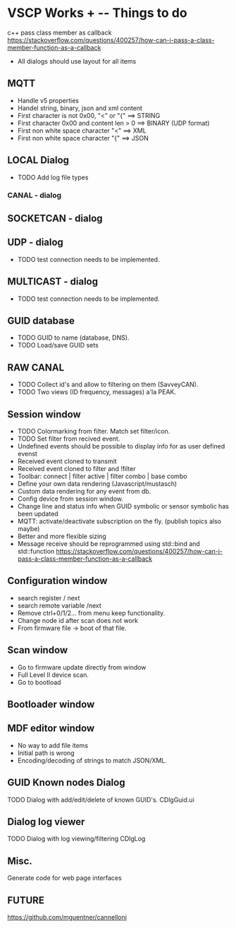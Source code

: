 # VSCP Works + -- Things to do

c++ pass class member as callback
https://stackoverflow.com/questions/400257/how-can-i-pass-a-class-member-function-as-a-callback

  - All dialogs should use layout for all items

## MQTT
  - Handle v5 properties
  - Handel string, binary, json and xml content
  - First character is not 0x00, "<" or "{" ==> STRING
  - First character 0x00 and content len > 0  ==>  BINARY   (UDP format)
  - First non white space character "<" ==> XML
  - First non white space character "{" ==> JSON

## LOCAL Dialog
  - TODO  Add log file types

### CANAL - dialog


## SOCKETCAN - dialog


## UDP - dialog
  - TODO test connection needs to be implemented.

## MULTICAST - dialog
  - TODO test connection needs to be implemented.

## GUID database
  - TODO GUID to name (database, DNS).
  - TODO Load/save GUID sets

## RAW CANAL
  - TODO Collect id's and allow to filtering on them (SavveyCAN).
  - TODO Two views (ID frequency, messages) a'la PEAK.

## Session window
  - TODO Colormarking from filter. Match set filter/icon.
  - TODO Set filter from recived event.
  - Undefined events should be possible to display info for as user defined evenst                           
  - Received event cloned to transmit
  - Received event cloned to filter and !filter
  - Toolbar: connect | filter active | filter combo | base combo
  - Define your own data rendering (Javascript/mustasch)
  - Custom data rendering for any event from db.
  - Config device from session window.
  - Change line and status info when GUID symbolic or sensor symbolic has been updated
  - MQTT: activate/deactivate subscription on the fly. (publish topics also maybe)
  - Better and more flexible sizing
  - Message receive should be reprogrammed using std::bind and std::function 
     https://stackoverflow.com/questions/400257/how-can-i-pass-a-class-member-function-as-a-callback

## Configuration window
 - search register / next 
  - search remote variable /next
  - Remove ctrl+0/1/2... from menu keep functionality.
  - Change node id after scan does not work
  - From firmware file -> boot of that file.

## Scan window
  - Go to firmware update directly from window
  - Full Level II device scan.
  - Go to bootload

## Bootloader window


## MDF editor window
- No way to add file items
- Initial path is wrong
- Encoding/decoding of strings to match JSON/XML.


## GUID Known nodes Dialog
TODO Dialog with add/edit/delete of known GUID's.   CDlgGuid.ui

## Dialog log viewer
TODO Dialog with log viewing/filtering   CDlgLog

## Misc.
Generate code for web page interfaces

## FUTURE
https://github.com/mguentner/cannelloni
